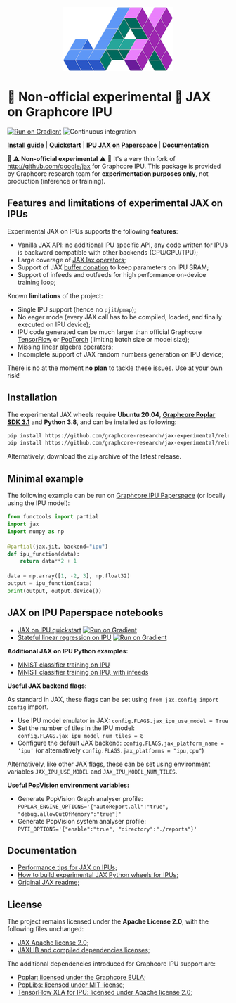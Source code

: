 <div align="center">
<img src="https://raw.githubusercontent.com/google/jax/main/images/jax_logo_250px.png" alt="logo"></img>
</div>

# :red_circle: **Non-official experimental** :red_circle: JAX on Graphcore IPU

[![Run on Gradient](https://assets.paperspace.io/img/gradient-badge.svg)](https://console.paperspace.com/github/graphcore-research/jax-experimental?container=graphcore%2Fpytorch-jupyter%3A3.1.0-ubuntu-20.04&machine=Free-IPU-POD4&file=%2Fipu%2Fexamples%2Fjax_ipu_quickstart.ipynb)
![Continuous integration](https://github.com/graphcore-research/jax-experimental/actions/workflows/jax-ci-ipu-public.yaml/badge.svg)

[**Install guide**](#installation)
| [**Quickstart**](#minimal-example)
| [**IPU JAX on Paperspace**](#jax-on-ipu-paperspace-notebooks)
| [**Documentation**](#documentation)

:red_circle: :warning: **Non-official experimental** :warning: :red_circle: It's a very thin fork of http://github.com/google/jax for Graphcore IPU. This package is provided by Graphcore research team for **experimentation purposes only**, not production (inference or training).

## Features and limitations of experimental JAX on IPUs

Experimental JAX on IPUs supports the following **features**:

* Vanilla JAX API: no additional IPU specific API, any code written for IPUs is backward compatible with other backends (CPU/GPU/TPU);
* Large coverage of [JAX lax operators](https://jax.readthedocs.io/en/latest/jax.lax.html#operators);
* Support of JAX [buffer donation](https://jax.readthedocs.io/en/latest/faq.html#buffer-donation) to keep parameters on IPU SRAM;
* Support of infeeds and outfeeds for high performance on-device training loop;

Known **limitations** of the project:

* Single IPU support (hence no `pjit`/`pmap`);
* No eager mode (every JAX call has to be compiled, loaded, and finally executed on IPU device);
* IPU code generated can be much larger than official Graphcore [TensorFlow](https://docs.graphcore.ai/projects/tensorflow-user-guide/en/latest/tensorflow/intro.html) or [PopTorch](https://docs.graphcore.ai/projects/poptorch-user-guide/en/latest/index.html) (limiting batch size or model size);
* Missing [linear algebra operators](https://jax.readthedocs.io/en/latest/jax.lax.html#module-jax.lax.linalg);
* Incomplete support of JAX random numbers generation on IPU device;

There is no at the moment **no plan** to tackle these issues. Use at your own risk!

## Installation

The experimental JAX wheels require **Ubuntu 20.04**, [**Graphcore Poplar SDK 3.1**](https://www.graphcore.ai/) and **Python 3.8**, and can be installed as following:
```bash
pip install https://github.com/graphcore-research/jax-experimental/releases/latest/download/jaxlib-0.3.15-cp38-none-manylinux2014_x86_64.whl
pip install https://github.com/graphcore-research/jax-experimental/releases/latest/download/jax-0.3.16-py3-none-any.whl
```

Alternatively, download the `zip` archive of the latest release.

## Minimal example

The following example can be run on [Graphcore IPU Paperspace](https://www.paperspace.com/graphcore) (or locally using the IPU model):

```python
from functools import partial
import jax
import numpy as np

@partial(jax.jit, backend="ipu")
def ipu_function(data):
    return data**2 + 1

data = np.array([1, -2, 3], np.float32)
output = ipu_function(data)
print(output, output.device())
```

## JAX on IPU Paperspace notebooks

* [JAX on IPU quickstart](ipu/examples/jax_ipu_quickstart.ipynb) [![Run on Gradient](https://assets.paperspace.io/img/gradient-badge.svg)](https://console.paperspace.com/github/graphcore-research/jax-experimental?container=graphcore%2Fpytorch-jupyter%3A3.1.0-ubuntu-20.04&machine=Free-IPU-POD4&file=%2Fipu%2Fexamples%2Fjax_ipu_quickstart.ipynb)
* [Stateful linear regression on IPU](ipu/examples/jax_ipu_linear_regression.ipynb) [![Run on Gradient](https://assets.paperspace.io/img/gradient-badge.svg)](https://console.paperspace.com/github/graphcore-research/jax-experimental?container=graphcore%2Fpytorch-jupyter%3A3.1.0-ubuntu-20.04&machine=Free-IPU-POD4&file=%2Fipu%2Fexamples%2Fjax_ipu_linear_regression.ipynb)

**Additional JAX on IPU Python examples:**

* [MNIST classifier training on IPU](ipu/examples/mnist_classifier.py)
* [MNIST classifier training on IPU, with infeeds](ipu/examples/mnist_classifier_with_infeed.py)


**Useful JAX backend flags:**

As standard in JAX, these flags can be set using `from jax.config import config` import.

* Use IPU model emulator in JAX: `config.FLAGS.jax_ipu_use_model = True`
* Set the number of tiles in the IPU model: `config.FLAGS.jax_ipu_model_num_tiles = 8`
* Configure the default JAX backend: `config.FLAGS.jax_platform_name = 'ipu'` (or alternatively `config.FLAGS.jax_platforms = "ipu,cpu"`)

Alternatively, like other JAX flags, these can be set using environment variables `JAX_IPU_USE_MODEL` and `JAX_IPU_MODEL_NUM_TILES`.

**Useful [PopVision](https://www.graphcore.ai/developer/popvision-tools) environment variables:**

* Generate PopVision Graph analyser profile: `POPLAR_ENGINE_OPTIONS='{"autoReport.all":"true", "debug.allowOutOfMemory":"true"}'`
* Generate PopVision system analyser profile: `PVTI_OPTIONS='{"enable":"true", "directory":"./reports"}'`

## Documentation

* [Performance tips for JAX on IPUs;](ipu/docs/performance.md)
* [How to build experimental JAX Python wheels for IPUs;](ipu/docs/build.md)
* [Original JAX readme;](README_ORIGINAL.md)

## License

The project remains licensed under the **Apache License 2.0**, with the following files unchanged:
* [JAX Apache license 2.0](./LICENSE);
* [JAXLIB and compiled dependencies licenses;](build/LICENSE.txt)

The additional dependencies introduced for Graphcore IPU support are:
* [Poplar: licensed under the Graphcore EULA](https://docs.graphcore.ai/projects/eula/en/latest/);
* [PopLibs: licensed under MIT license](https://docs.graphcore.ai/en/latest/licenses.html);
* [TensorFlow XLA for IPU: licensed under Apache license 2.0](https://docs.graphcore.ai/en/latest/licenses.html);
